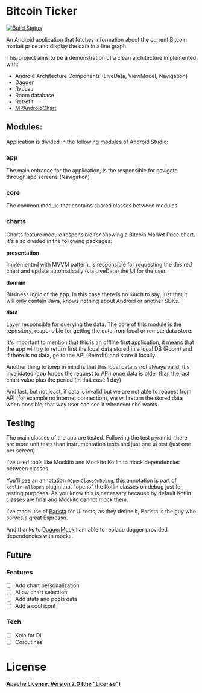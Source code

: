 # Bitcoin Ticker

[![Build Status](https://travis-ci.org/SmasSive/BitcoinTicker.svg?branch=master)](https://travis-ci.org/SmasSive/BitcoinTicker)

An Android application that fetches information about the current Bitcoin market price and display the data in a line graph.

This project aims to be a demonstration of a clean architecture implemented with:
* Android Architecture Components (LiveData, ViewModel, Navigation)
* Dagger
* RxJava
* Room database
* Retrofit
* [MPAndroidChart](https://github.com/PhilJay/MPAndroidChart)

## Modules:

Application is divided in the following modules of Android Studio:

### app
The main entrance for the application, is the responsible for navigate through app screens (Navigation)

### core
The common module that contains shared classes between modules.

### charts
Charts feature module responsible for showing a Bitcoin Market Price chart.
It's also divided in the following packages:

**presentation**

Implemented with MVVM pattern, is responsible for requesting the desired chart and update automatically (via LiveData) the UI for the user.

**domain**

Business logic of the app. In this case there is no much to say, just that it will only contain Java, knows nothing about Android or another SDKs.

**data**

Layer responsible for querying the data. The core of this module is the repository, responsible for getting the data from local or remote data store.

It's important to mention that this is an offline first application, it means that the app will try to return first the local data stored in a local DB (Room) and if there is no data, go to the API (Retrofit) and store it locally.

Another thing to keep in mind is that this local data is not always valid, it's invalidated (app forces the request to API) once data is older than the last chart value plus the period (in that case 1 day)

And last, but not least, if data is invalid but we are not able to request from API (for example no internet connection), we will return the stored data when possible, that way user can see it whenever she wants.

## Testing
The main classes of the app are tested. Following the test pyramid, there are more unit tests than instrumentation tests and just one ui test (just one per screen)

I've used tools like Mockito and Mockito Kotlin to mock dependencies between classes.

You'll see an annotation `@OpenClassOnDebug`, this annotation is part of `kotlin-allopen` plugin that "opens" the Kotlin classes on debug just for testing purposes. As you know this is necessary because by default Kotlin classes are final and Mockito cannot mock them.

I've made use of [Barista](https://github.com/SchibstedSpain/Barista) for UI tests, as they define it, Barista is the guy who serves a great Espresso.

And thanks to [DaggerMock](https://github.com/fabioCollini/DaggerMock) I am able to replace dagger provided dependencies with mocks.

## Future
### Features
- [ ] Add chart personalization
- [ ] Allow chart selection
- [ ] Add stats and pools data
- [ ] Add a cool icon!

### Tech
- [ ] Koin for DI
- [ ] Coroutines

# License
**[Apache License, Version 2.0 (the "License")](LICENSE.txt)**
